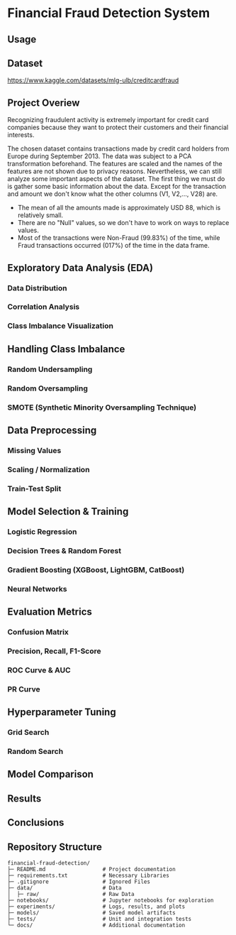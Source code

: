 # Financial Fraud Detection System

## Usage

## Dataset

https://www.kaggle.com/datasets/mlg-ulb/creditcardfraud

## Project Overiew

Recognizing fraudulent activity is extremely important for credit card companies because they want to protect their customers and their financial interests. 

The chosen dataset contains transactions made by credit card holders from Europe during September 2013. The data was subject to a PCA transformation beforehand. The features are scaled and the names of the features are not shown due to privacy reasons. Nevertheless, we can still analyze some important aspects of the dataset. The first thing we must do is gather some basic information about the data. Except for the transaction and amount we don't know what the other columns (V1, V2,..., V28) are.

- The mean of all the amounts made is approximately USD 88, which is relatively small.
- There are no "Null" values, so we don't have to work on ways to replace values.
- Most of the transactions were Non-Fraud (99.83%) of the time, while Fraud transactions occurred (017%) of the time in the data frame.


## Exploratory Data Analysis (EDA)
### Data Distribution
### Correlation Analysis
### Class Imbalance Visualization


## Handling Class Imbalance
### Random Undersampling
### Random Oversampling
### SMOTE (Synthetic Minority Oversampling Technique)


## Data Preprocessing
### Missing Values
### Scaling / Normalization
### Train-Test Split


## Model Selection & Training
### Logistic Regression
### Decision Trees & Random Forest
### Gradient Boosting (XGBoost, LightGBM, CatBoost)
### Neural Networks


## Evaluation Metrics
### Confusion Matrix
### Precision, Recall, F1-Score
### ROC Curve & AUC
### PR Curve


## Hyperparameter Tuning
### Grid Search
### Random Search


## Model Comparison


## Results


## Conclusions


## Repository Structure

```
financial-fraud-detection/
├─ README.md                  # Project documentation
├─ requirements.txt           # Necessary Libraries
├─ .gitignore                 # Ignored Files
├─ data/                      # Data
│  ├─ raw/                    # Raw Data 
├─ notebooks/                 # Jupyter notebooks for exploration
├─ experiments/               # Logs, results, and plots
├─ models/                    # Saved model artifacts
├─ tests/                     # Unit and integration tests
└─ docs/                      # Additional documentation
```

